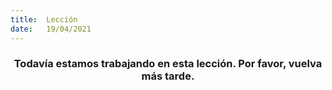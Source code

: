 ```yaml
---
title:  Lección
date:   19/04/2021
---
```


### <center>Todavía estamos trabajando en esta lección. Por favor, vuelva más tarde.</center>